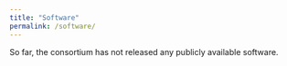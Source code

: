 ```yaml
---
title: "Software"
permalink: /software/
---
```


So far, the consortium has not released any publicly available software.
